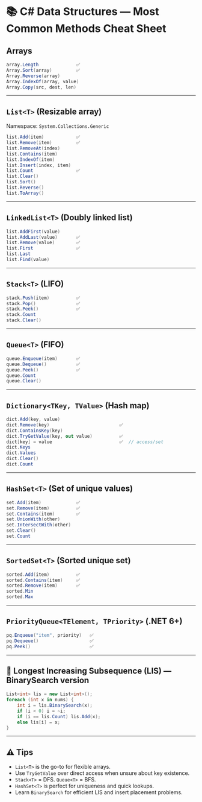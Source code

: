 
# 📚 C# Data Structures — Most Common Methods Cheat Sheet

## Arrays
```csharp
array.Length              ✅
Array.Sort(array)         ✅
Array.Reverse(array)
Array.IndexOf(array, value)
Array.Copy(src, dest, len)
```

---

## `List<T>` (Resizable array)
Namespace: `System.Collections.Generic`
```csharp
list.Add(item)            ✅
list.Remove(item)         ✅
list.RemoveAt(index)
list.Contains(item)
list.IndexOf(item)
list.Insert(index, item)
list.Count                ✅
list.Clear()
list.Sort()
list.Reverse()
list.ToArray()
```

---

## `LinkedList<T>` (Doubly linked list)
```csharp
list.AddFirst(value)
list.AddLast(value)       ✅
list.Remove(value)        ✅
list.First                ✅
list.Last
list.Find(value)
```

---

## `Stack<T>` (LIFO)
```csharp
stack.Push(item)          ✅
stack.Pop()               ✅
stack.Peek()              ✅
stack.Count
stack.Clear()
```

---

## `Queue<T>` (FIFO)
```csharp
queue.Enqueue(item)       ✅
queue.Dequeue()           ✅
queue.Peek()              ✅
queue.Count
queue.Clear()
```

---

## `Dictionary<TKey, TValue>` (Hash map)
```csharp
dict.Add(key, value)
dict.Remove(key)                          ✅
dict.ContainsKey(key)
dict.TryGetValue(key, out value)          ✅
dict[key] = value                         ✅  // access/set
dict.Keys
dict.Values
dict.Clear()
dict.Count
```

---

## `HashSet<T>` (Set of unique values)
```csharp
set.Add(item)             ✅
set.Remove(item)          ✅
set.Contains(item)        ✅
set.UnionWith(other)
set.IntersectWith(other)
set.Clear()
set.Count
```

---

## `SortedSet<T>` (Sorted unique set)
```csharp
sorted.Add(item)          ✅
sorted.Contains(item)     ✅
sorted.Remove(item)       ✅
sorted.Min
sorted.Max
```

---

## `PriorityQueue<TElement, TPriority>` (.NET 6+)
```csharp
pq.Enqueue("item", priority)   ✅
pq.Dequeue()                   ✅
pq.Peek()                      ✅
```

---

## 🧠 Longest Increasing Subsequence (LIS) — BinarySearch version
```csharp
List<int> lis = new List<int>();
foreach (int x in nums) {
    int i = lis.BinarySearch(x);
    if (i < 0) i = ~i;
    if (i == lis.Count) lis.Add(x);
    else lis[i] = x;
}
```

---

## ⚠️ Tips
- `List<T>` is the go-to for flexible arrays.
- Use `TryGetValue` over direct access when unsure about key existence.
- `Stack<T>` = DFS. `Queue<T>` = BFS.
- `HashSet<T>` is perfect for uniqueness and quick lookups.
- Learn `BinarySearch` for efficient LIS and insert placement problems.

